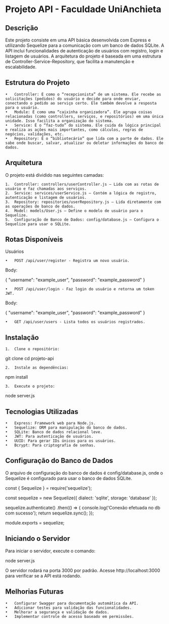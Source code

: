 # Projeto API - Faculdade UniAnchieta

## Descrição

Este projeto consiste em uma API básica desenvolvida com Express e utilizando Sequelize para a comunicação com um banco de dados SQLite. A API inclui funcionalidades de autenticação de usuários com registro, login e listagem de usuários. A arquitetura do projeto é baseada em uma estrutura de Controller-Service-Repository, que facilita a manutenção e escalabilidade.

## Estrutura do Projeto

    •	Controller: É como o “recepcionista” de um sistema. Ele recebe as solicitações (pedidos) do usuário e decide para onde enviar, conectando o pedido ao serviço certo. Ele também devolve a resposta para o usuário.
    •	Module: É como uma “caixinha organizadora”. Ele agrupa coisas relacionadas (como controllers, serviços, e repositórios) em uma única unidade. Isso facilita a organização do sistema.
    •	Service: É o “faz-tudo” do sistema. Ele cuida da lógica principal e realiza as ações mais importantes, como cálculos, regras de negócios, validações, etc.
    •	Repository: É o “bibliotecário” que lida com a parte de dados. Ele sabe onde buscar, salvar, atualizar ou deletar informações do banco de dados.

## Arquitetura

O projeto está dividido nas seguintes camadas:

    1.	Controller: controllers/userController.js — Lida com as rotas de usuário e faz chamadas aos serviços.
    2.	Service: services/userService.js — Contém a lógica de registro, autenticação e listagem de usuários.
    3.	Repository: repositories/userRepository.js — Lida diretamente com as operações de banco de dados.
    4.	Model: models/User.js — Define o modelo de usuário para o Sequelize.
    5.	Configuração de Banco de Dados: config/database.js — Configura o Sequelize para usar o SQLite.

## Rotas Disponíveis

Usuários

    •	POST /api/user/register - Registra um novo usuário.

Body:

{
"username": "example_user",
"password": "example_password"
}

    •	POST /api/user/login - Faz login do usuário e retorna um token JWT.

Body:

{
"username": "example_user",
"password": "example_password"
}

    •	GET /api/user/users - Lista todos os usuários registrados.

## Instalação

    1.	Clone o repositório:

git clone <url-do-repositorio>
cd projeto-api

    2.	Instale as dependências:

npm install

    3.	Execute o projeto:

node server.js

## Tecnologias Utilizadas

    •	Express: Framework web para Node.js.
    •	Sequelize: ORM para manipulação do banco de dados.
    •	SQLite: Banco de dados relacional leve.
    •	JWT: Para autenticação de usuários.
    •	UUID: Para gerar IDs únicos para os usuários.
    •	Bcrypt: Para criptografia de senhas.

## Configuração do Banco de Dados

O arquivo de configuração do banco de dados é config/database.js, onde o Sequelize é configurado para usar o banco de dados SQLite.

const { Sequelize } = require('sequelize');

const sequelize = new Sequelize({
dialect: 'sqlite',
storage: 'database'
});

sequelize.authenticate()
.then(() => {
console.log('Conexão efetuada no db com sucesso');
return sequelize.sync();
});

module.exports = sequelize;

## Iniciando o Servidor

Para iniciar o servidor, execute o comando:

node server.js

O servidor rodará na porta 3000 por padrão. Acesse http://localhost:3000 para verificar se a API está rodando.

## Melhorias Futuras

    •	Configurar Swagger para documentação automática da API.
    •	Adicionar testes para validação das funcionalidades.
    •	Melhorar a segurança e validação de dados.
    •	Implementar controle de acesso baseado em permissões.
